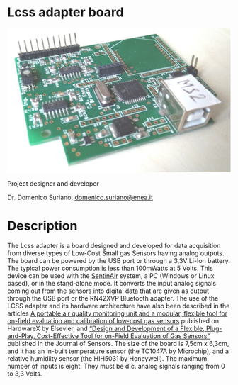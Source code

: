 # Lcss adapter board

![logo](https://github.com/domenico-suriano/Lcss-adapter-board/blob/main/images/logo.jpg)

Project designer and developer

Dr. Domenico Suriano, domenico.suriano@enea.it

# Description

The Lcss adapter is a board designed and developed for data acquisition from diverse types of Low-Cost Small gas Sensors having analog outputs. The board can be powered by the USB port or through a 3,3V Li-Ion battery. The typical power consumption is less than 100mWatts at 5 Volts. This device can be used with the [SentinAir](https://github.com/domenico-suriano/SentinAir) system, a PC (Windows or Linux based), or in the stand-alone mode. It converts the input analog signals coming out from the sensors into digital data that are given as output through the USB port or the RN42XVP Bluetooth adapter. The use of the LCSS adapter and its hardware architecture have also been described in the articles [A portable air quality monitoring unit and a modular, flexible tool for on-field evaluation and calibration of low-cost gas sensors](https://doi.org/10.1016/j.ohx.2021.e00198) published on HardwareX by Elsevier, and [“Design and Development of a Flexible, Plug-and-Play, Cost-Effective Tool for on-Field Evaluation of Gas Sensors”](https://doi.org/10.1155/2020/8812025) published in the Journal of Sensors. The size of the board is 7,5cm x 6,3cm, and it has an in-built temperature sensor (the TC1047A by Microchip), and a relative humidiìty sensor (the HIH5031 by Honeywell). The maximum number of inputs is eight. They must be d.c. analog signals ranging from 0 to 3,3 Volts.
